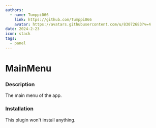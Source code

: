 ```yaml
---
authors: 
  - name: Tumppi066
    link: https://github.com/Tumppi066
    avatar: https://avatars.githubusercontent.com/u/83072683?v=4
date: 2024-2-23
icon: stack
tags:
  - panel
---
```


# MainMenu
### Description
The main menu of the app.

### Installation
This plugin won't install anything.